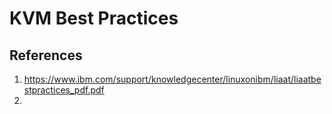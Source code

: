 # KVM Best Practices

## References
1. https://www.ibm.com/support/knowledgecenter/linuxonibm/liaat/liaatbestpractices_pdf.pdf
2. 

## 
